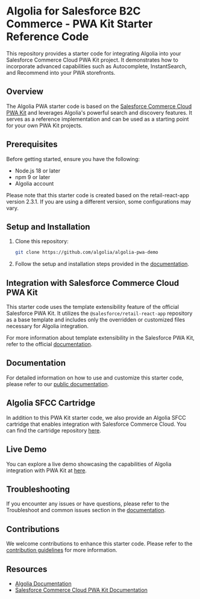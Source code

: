 # Algolia for Salesforce B2C Commerce - PWA Kit Starter Reference Code

This repository provides a starter code for integrating Algolia into your Salesforce Commerce Cloud PWA Kit project. It demonstrates how to incorporate advanced capabilities such as Autocomplete, InstantSearch, and Recommend into your PWA storefronts.

## Overview

The Algolia PWA starter code is based on the [Salesforce Commerce Cloud PWA Kit](https://developer.salesforce.com/docs/commerce/pwa-kit-managed-runtime/guide/pwa-kit-overview.html) and leverages Algolia's powerful search and discovery features. It serves as a reference implementation and can be used as a starting point for your own PWA Kit projects.

## Prerequisites

Before getting started, ensure you have the following:

- Node.js 18 or later
- npm 9 or later
- Algolia account

Please note that this starter code is created based on the retail-react-app version 2.3.1. If you are using a different version, some configurations may vary.

## Setup and Installation

1. Clone this repository:
   ```sh
   git clone https://github.com/algolia/algolia-pwa-demo
   ```

2. Follow the setup and installation steps provided in the [documentation](link-to-your-documentation).

## Integration with Salesforce Commerce Cloud PWA Kit 

This starter code uses the template extensibility feature of the official Salesforce PWA Kit. It utilizes the `@salesforce/retail-react-app` repository as a base template and includes only the overridden or customized files necessary for Algolia integration.

For more information about template extensibility in the Salesforce PWA Kit, refer to the official [documentation](https://developer.salesforce.com/docs/commerce/pwa-kit-managed-runtime/guide/template-extensibility.html).

## Documentation

For detailed information on how to use and customize this starter code, please refer to our [public documentation](https://www.algolia.com//doc/integration/salesforce-commerce-cloud-b2c/guides/pwa-kit-boilerplate/?client=javascript).

## Algolia SFCC Cartridge

In addition to this PWA Kit starter code, we also provide an Algolia SFCC cartridge that enables integration with Salesforce Commerce Cloud. You can find the cartridge repository [here](https://github.com/algolia/algoliasearch-sfcc-b2c).

## Live Demo

You can explore a live demo showcasing the capabilities of Algolia integration with PWA Kit at [here](https://algolia-pwa-demo-production.mobify-storefront.com).

## Troubleshooting

If you encounter any issues or have questions, please refer to the Troubleshoot and common issues section in the [documentation](https://algolia.com/doc/integration/salesforce-commerce-cloud-b2c/guides/pwa-kit-boilerplate/?client=javascript#troubleshoot-and-common-issues).

## Contributions

We welcome contributions to enhance this starter code. Please refer to the [contribution guidelines](link-to-contribution-guidelines) for more information.

## Resources

- [Algolia Documentation](https://www.algolia.com//doc/integration/salesforce-commerce-cloud-b2c/guides/pwa-kit-boilerplate/?client=javascript)
- [Salesforce Commerce Cloud PWA Kit Documentation](https://developer.salesforce.com/docs/commerce/pwa-kit-managed-runtime/overview)
